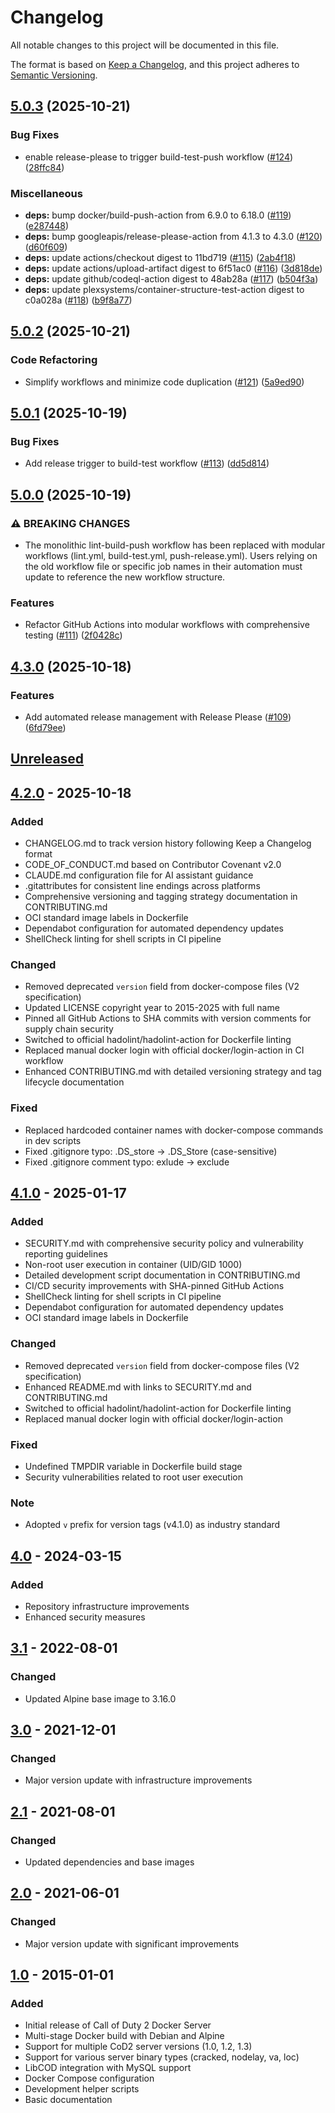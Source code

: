 # Changelog

All notable changes to this project will be documented in this file.

The format is based on [Keep a Changelog](https://keepachangelog.com/en/1.0.0/),
and this project adheres to [Semantic Versioning](https://semver.org/spec/v2.0.0.html).

## [5.0.3](https://github.com/bgauduch/call-of-duty-2-docker-server/compare/v5.0.2...v5.0.3) (2025-10-21)


### Bug Fixes

* enable release-please to trigger build-test-push workflow ([#124](https://github.com/bgauduch/call-of-duty-2-docker-server/issues/124)) ([28ffc84](https://github.com/bgauduch/call-of-duty-2-docker-server/commit/28ffc84692a0c0a60f572d8b6fc1a88865556cfa))


### Miscellaneous

* **deps:** bump docker/build-push-action from 6.9.0 to 6.18.0 ([#119](https://github.com/bgauduch/call-of-duty-2-docker-server/issues/119)) ([e287448](https://github.com/bgauduch/call-of-duty-2-docker-server/commit/e28744837bf5ad2a7782578f73acaa574b2e8843))
* **deps:** bump googleapis/release-please-action from 4.1.3 to 4.3.0 ([#120](https://github.com/bgauduch/call-of-duty-2-docker-server/issues/120)) ([d60f609](https://github.com/bgauduch/call-of-duty-2-docker-server/commit/d60f609af42ff64410a4a5954952505ab94f9282))
* **deps:** update actions/checkout digest to 11bd719 ([#115](https://github.com/bgauduch/call-of-duty-2-docker-server/issues/115)) ([2ab4f18](https://github.com/bgauduch/call-of-duty-2-docker-server/commit/2ab4f188c0a3a48c7f8fcbd2e282a08731085646))
* **deps:** update actions/upload-artifact digest to 6f51ac0 ([#116](https://github.com/bgauduch/call-of-duty-2-docker-server/issues/116)) ([3d818de](https://github.com/bgauduch/call-of-duty-2-docker-server/commit/3d818de86c9ab9ab7b9100fc7581e2ac4e8282f6))
* **deps:** update github/codeql-action digest to 48ab28a ([#117](https://github.com/bgauduch/call-of-duty-2-docker-server/issues/117)) ([b504f3a](https://github.com/bgauduch/call-of-duty-2-docker-server/commit/b504f3a16c2294c385fb5134445f2716a0b629df))
* **deps:** update plexsystems/container-structure-test-action digest to c0a028a ([#118](https://github.com/bgauduch/call-of-duty-2-docker-server/issues/118)) ([b9f8a77](https://github.com/bgauduch/call-of-duty-2-docker-server/commit/b9f8a77acdb2f9a1069b79dad2ab9e1b7e8d3f3b))

## [5.0.2](https://github.com/bgauduch/call-of-duty-2-docker-server/compare/v5.0.1...v5.0.2) (2025-10-21)


### Code Refactoring

* Simplify workflows and minimize code duplication ([#121](https://github.com/bgauduch/call-of-duty-2-docker-server/issues/121)) ([5a9ed90](https://github.com/bgauduch/call-of-duty-2-docker-server/commit/5a9ed90a85f52a23e479db8f6524f9db95f707ba))

## [5.0.1](https://github.com/bgauduch/call-of-duty-2-docker-server/compare/v5.0.0...v5.0.1) (2025-10-19)


### Bug Fixes

* Add release trigger to build-test workflow ([#113](https://github.com/bgauduch/call-of-duty-2-docker-server/issues/113)) ([dd5d814](https://github.com/bgauduch/call-of-duty-2-docker-server/commit/dd5d814d6eb7eb7dc7e3b6bd02efcc203488a679))

## [5.0.0](https://github.com/bgauduch/call-of-duty-2-docker-server/compare/v4.3.0...v5.0.0) (2025-10-19)


### ⚠ BREAKING CHANGES

* The monolithic lint-build-push workflow has been replaced with modular workflows (lint.yml, build-test.yml, push-release.yml). Users relying on the old workflow file or specific job names in their automation must update to reference the new workflow structure.

### Features

* Refactor GitHub Actions into modular workflows with comprehensive testing ([#111](https://github.com/bgauduch/call-of-duty-2-docker-server/issues/111)) ([2f0428c](https://github.com/bgauduch/call-of-duty-2-docker-server/commit/2f0428c5ecc3462dcd99cde1178799736c84fc1a))

## [4.3.0](https://github.com/bgauduch/call-of-duty-2-docker-server/compare/v4.2.0...v4.3.0) (2025-10-18)


### Features

* Add automated release management with Release Please ([#109](https://github.com/bgauduch/call-of-duty-2-docker-server/issues/109)) ([6fd79ee](https://github.com/bgauduch/call-of-duty-2-docker-server/commit/6fd79ee72e9e14282d67076aaa9bef8130be88b6))

## [Unreleased]

## [4.2.0] - 2025-10-18

### Added
- CHANGELOG.md to track version history following Keep a Changelog format
- CODE_OF_CONDUCT.md based on Contributor Covenant v2.0
- CLAUDE.md configuration file for AI assistant guidance
- .gitattributes for consistent line endings across platforms
- Comprehensive versioning and tagging strategy documentation in CONTRIBUTING.md
- OCI standard image labels in Dockerfile
- Dependabot configuration for automated dependency updates
- ShellCheck linting for shell scripts in CI pipeline

### Changed
- Removed deprecated `version` field from docker-compose files (V2 specification)
- Updated LICENSE copyright year to 2015-2025 with full name
- Pinned all GitHub Actions to SHA commits with version comments for supply chain security
- Switched to official hadolint/hadolint-action for Dockerfile linting
- Replaced manual docker login with official docker/login-action in CI workflow
- Enhanced CONTRIBUTING.md with detailed versioning strategy and tag lifecycle documentation

### Fixed
- Replaced hardcoded container names with docker-compose commands in dev scripts
- Fixed .gitignore typo: .DS_store → .DS_Store (case-sensitive)
- Fixed .gitignore comment typo: exlude → exclude

## [4.1.0] - 2025-01-17

### Added
- SECURITY.md with comprehensive security policy and vulnerability reporting guidelines
- Non-root user execution in container (UID/GID 1000)
- Detailed development script documentation in CONTRIBUTING.md
- CI/CD security improvements with SHA-pinned GitHub Actions
- ShellCheck linting for shell scripts in CI pipeline
- Dependabot configuration for automated dependency updates
- OCI standard image labels in Dockerfile

### Changed
- Removed deprecated `version` field from docker-compose files (V2 specification)
- Enhanced README.md with links to SECURITY.md and CONTRIBUTING.md
- Switched to official hadolint/hadolint-action for Dockerfile linting
- Replaced manual docker login with official docker/login-action

### Fixed
- Undefined TMPDIR variable in Dockerfile build stage
- Security vulnerabilities related to root user execution

### Note
- Adopted `v` prefix for version tags (v4.1.0) as industry standard

## [4.0] - 2024-03-15

### Added
- Repository infrastructure improvements
- Enhanced security measures

## [3.1] - 2022-08-01

### Changed
- Updated Alpine base image to 3.16.0

## [3.0] - 2021-12-01

### Changed
- Major version update with infrastructure improvements

## [2.1] - 2021-08-01

### Changed
- Updated dependencies and base images

## [2.0] - 2021-06-01

### Changed
- Major version update with significant improvements

## [1.0] - 2015-01-01

### Added
- Initial release of Call of Duty 2 Docker Server
- Multi-stage Docker build with Debian and Alpine
- Support for multiple CoD2 server versions (1.0, 1.2, 1.3)
- Support for various server binary types (cracked, nodelay, va, loc)
- LibCOD integration with MySQL support
- Docker Compose configuration
- Development helper scripts
- Basic documentation

[Unreleased]: https://github.com/bgauduch/call-of-duty-2-docker-server/compare/v4.2.0...HEAD
[4.2.0]: https://github.com/bgauduch/call-of-duty-2-docker-server/compare/v4.1...v4.2.0
[4.1.0]: https://github.com/bgauduch/call-of-duty-2-docker-server/compare/4.0...v4.1
[4.0]: https://github.com/bgauduch/call-of-duty-2-docker-server/compare/3.1...4.0
[3.1]: https://github.com/bgauduch/call-of-duty-2-docker-server/compare/3.0...3.1
[3.0]: https://github.com/bgauduch/call-of-duty-2-docker-server/compare/2.1...3.0
[2.1]: https://github.com/bgauduch/call-of-duty-2-docker-server/compare/2.0...2.1
[2.0]: https://github.com/bgauduch/call-of-duty-2-docker-server/compare/v1.0...2.0
[1.0]: https://github.com/bgauduch/call-of-duty-2-docker-server/releases/tag/v1.0
